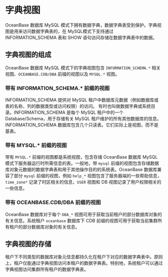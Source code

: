 # 字典视图 

OceanBase 数据库 MySQL 模式下拥有数据字典，数据字典表受到保护。字典视图是用来访问数据字典表的，在 MySQL模式下支持通过 INFORMATION_SCHEMA 表和 SHOW 语句访问存储在数据字典表中的数据。

## 字典视图的组成 

OceanBase 数据库 MySQL 模式下的字典视图包含 `INFORMATION_SCHEMA.*` 相关视图、`OCEANBASE.CDB/DBA` 前缀的视图以及 `MYSQL.*` 视图。

### 带有 INFORMATION_SCHEMA.* 前缀的视图 

INFORMATION_SCHEMA 提供对 MySQL 租户中数据库元数据（例如数据库或表的名称、列的数据类型或访问权限）的访问。 有时也叫做数据字典或系统目录。INFORMATION_SCHEMA 是每个 MySQL 租户中的一个 Database/Schema，用于存储有关 MySQL 租户维护的所有其他数据库的信息。INFORMATION_SCHEMA 数据库包含几个只读表。它们实际上是视图，而不是基表。

### 带有 MYSQL.* 前缀的视图 

带有 `MYSQL.*` 前缀的视图都是系统视图，包含存储 OceanBase 数据库 MySQL 模式下服务器运行时所需信息的表。一般地，带 `mysql` 前缀的视图包含存储数据库对象元数据的数据字典表和用于其他操作目的的系统表。OceanBase 数据库兼容了部分 `mysql` 前缀的视图，例如 `help_*` 视图包含了服务器端的一些帮助信息，`time_zone*` 记录了时区相关的信息，`USER` 视图和 DB 视图记录了用户权限相关的一些信息。

### 带有 OCEANBASE.CDB/DBA 前缀的视图 

OceanBase 数据库对于每个 `DBA_*` 视图可用于获取当前租户的部分数据库对象的有关信息。系统租户 `oceanbase` 数据库下 CDB 前缀的视图可用于获取当前集群所有租户的部分数据库对象的有关信息。


## 字典视图的存储 

租户下不同类型的数据库对象元信息都持久化在租户下对应的数据字典表中。原则上，租户仅能通过字典视图访问本租户的数据字典表。特别地，系统租户可以通过字典视图访问集群所有租户的数据字典表。
